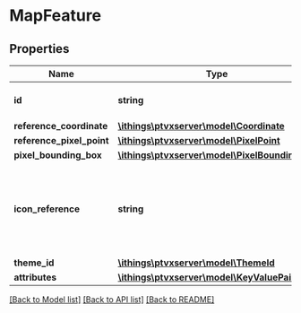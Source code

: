 # MapFeature

## Properties
Name | Type | Description | Notes
------------ | ------------- | ------------- | -------------
**id** | **string** | The ID of the feature, if present. | [optional] 
**reference_coordinate** | [**\ithings\ptvxserver\model\Coordinate**](Coordinate.md) |  | [optional] 
**reference_pixel_point** | [**\ithings\ptvxserver\model\PixelPoint**](PixelPoint.md) |  | [optional] 
**pixel_bounding_box** | [**\ithings\ptvxserver\model\PixelBoundingBox**](PixelBoundingBox.md) |  | [optional] 
**icon_reference** | **string** | The icon reference useful to request the icon through the xRuntime service. | [optional] 
**theme_id** | [**\ithings\ptvxserver\model\ThemeId**](ThemeId.md) |  | 
**attributes** | [**\ithings\ptvxserver\model\KeyValuePair[]**](KeyValuePair.md) |  | [optional] 

[[Back to Model list]](../../README.md#documentation-for-models) [[Back to API list]](../../README.md#documentation-for-api-endpoints) [[Back to README]](../../README.md)

